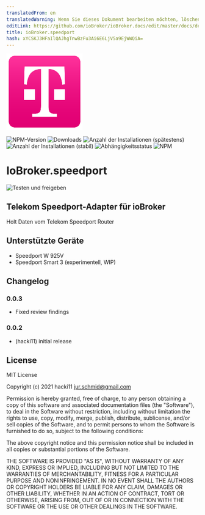 ```yaml
---
translatedFrom: en
translatedWarning: Wenn Sie dieses Dokument bearbeiten möchten, löschen Sie bitte das Feld "translationsFrom". Andernfalls wird dieses Dokument automatisch erneut übersetzt
editLink: https://github.com/ioBroker/ioBroker.docs/edit/master/docs/de/adapterref/iobroker.speedport/README.md
title: ioBroker.speedport
hash: xYCSKJ3HFaIlQAJhgTnwBzFu3Ai6E6LjV5a9EjWWQiA=
---
```

![Logo](../../../en/adapterref/iobroker.speedport/admin/speedport.png)

![NPM-Version](https://img.shields.io/npm/v/iobroker.speedport.svg)
![Downloads](https://img.shields.io/npm/dm/iobroker.speedport.svg)
![Anzahl der Installationen (spätestens)](https://iobroker.live/badges/speedport-installed.svg)
![Anzahl der Installationen (stabil)](https://iobroker.live/badges/speedport-stable.svg)
![Abhängigkeitsstatus](https://img.shields.io/david/hacki11/iobroker.speedport.svg)
![NPM](https://nodei.co/npm/iobroker.speedport.png?downloads=true)

# IoBroker.speedport
![Testen und freigeben](https://github.com/hacki11/ioBroker.speedport/workflows/Test%20and%20Release/badge.svg)

## Telekom Speedport-Adapter für ioBroker
Holt Daten vom Telekom Speedport Router

## Unterstützte Geräte
* Speedport W 925V
* Speedport Smart 3 (experimentell, WIP)

## Changelog

### 0.0.3
* Fixed review findings

### 0.0.2
* (hacki11) initial release

## License
MIT License

Copyright (c) 2021 hacki11 <jur.schmid@gmail.com>

Permission is hereby granted, free of charge, to any person obtaining a copy
of this software and associated documentation files (the "Software"), to deal
in the Software without restriction, including without limitation the rights
to use, copy, modify, merge, publish, distribute, sublicense, and/or sell
copies of the Software, and to permit persons to whom the Software is
furnished to do so, subject to the following conditions:

The above copyright notice and this permission notice shall be included in all
copies or substantial portions of the Software.

THE SOFTWARE IS PROVIDED "AS IS", WITHOUT WARRANTY OF ANY KIND, EXPRESS OR
IMPLIED, INCLUDING BUT NOT LIMITED TO THE WARRANTIES OF MERCHANTABILITY,
FITNESS FOR A PARTICULAR PURPOSE AND NONINFRINGEMENT. IN NO EVENT SHALL THE
AUTHORS OR COPYRIGHT HOLDERS BE LIABLE FOR ANY CLAIM, DAMAGES OR OTHER
LIABILITY, WHETHER IN AN ACTION OF CONTRACT, TORT OR OTHERWISE, ARISING FROM,
OUT OF OR IN CONNECTION WITH THE SOFTWARE OR THE USE OR OTHER DEALINGS IN THE
SOFTWARE.